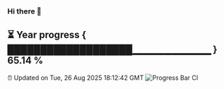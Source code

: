 ### Hi there 👋
⏳ Year progress { ███████████████████▁▁▁▁▁▁▁▁▁▁▁ } 65.14 %
---
⏰ Updated on Tue, 26 Aug 2025 18:12:42 GMT
![Progress Bar CI](https://github.com/Moyi321/Moyi321/workflows/Progress%20Bar%20CI/badge.svg)
